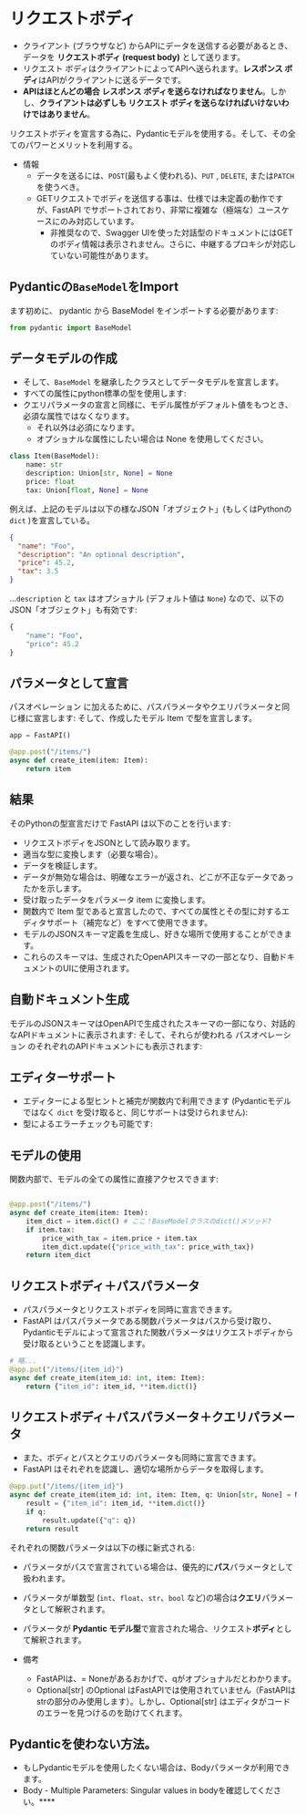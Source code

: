 # リクエストボディ

- クライアント (ブラウザなど) からAPIにデータを送信する必要があるとき、データを **リクエストボディ (request body)** として送ります。
- リクエスト ボディはクライアントによってAPIへ送られます。**レスポンス ボディ**はAPIがクライアントに送るデータです。
- **APIはほとんどの場合 レスポンス ボディを送らなければなりません**。しかし、**クライアントは必ずしも リクエスト ボディを送らなければいけないわけではありません**。

リクエストボディを宣言する為に、Pydanticモデルを使用する。そして、その全てのパワーとメリットを利用する。

- 情報
  - データを送るには、`POST`(最もよく使われる)、`PUT` , `DELETE`, または`PATCH`を使うべき。
  - GETリクエストでボディを送信する事は、仕様では未定義の動作ですが、FastAPI でサポートされており、非常に複雑な（極端な）ユースケースにのみ対応しています。
    - 非推奨なので、Swagger UIを使った対話型のドキュメントにはGETのボディ情報は表示されません。さらに、中継するプロキシが対応していない可能性があります。

## Pydanticの`BaseModel`をImport

ます初めに、 pydantic から BaseModel をインポートする必要があります:

```python
from pydantic import BaseModel
```

## データモデルの作成

- そして、`BaseModel` を継承したクラスとしてデータモデルを宣言します。
- すべての属性にpython標準の型を使用します:
- クエリパラメータの宣言と同様に、モデル属性がデフォルト値をもつとき、必須な属性ではなくなります。
  - それ以外は必須になります。
  - オプショナルな属性にしたい場合は None を使用してください。

```python
class Item(BaseModel):
    name: str
    description: Union[str, None] = None
    price: float
    tax: Union[float, None] = None
```

例えば、上記のモデルは以下の様なJSON「オブジェクト」(もしくはPythonの `dict` )を宣言している。

```json
{
  "name": "Foo",
  "description": "An optional description",
  "price": 45.2,
  "tax": 3.5
}
```

...`description` と `tax` はオプショナル (デフォルト値は `None`) なので、以下のJSON「オブジェクト」も有効です:

```python
{
    "name": "Foo",
    "price": 45.2
}
```

## パラメータとして宣言

パスオペレーション に加えるために、パスパラメータやクエリパラメータと同じ様に宣言します:
そして、作成したモデル Item で型を宣言します。

```python
app = FastAPI()

@app.post("/items/")
async def create_item(item: Item):
    return item
```

## 結果

そのPythonの型宣言だけで FastAPI は以下のことを行います:

- リクエストボディをJSONとして読み取ります。
- 適当な型に変換します（必要な場合）。
- データを検証します。
- データが無効な場合は、明確なエラーが返され、どこが不正なデータであったかを示します。
- 受け取ったデータをパラメータ item に変換します。
- 関数内で Item 型であると宣言したので、すべての属性とその型に対するエディタサポート（補完など）をすべて使用できます。
- モデルのJSONスキーマ定義を生成し、好きな場所で使用することができます。
- これらのスキーマは、生成されたOpenAPIスキーマの一部となり、自動ドキュメントのUIに使用されます。

## 自動ドキュメント生成

モデルのJSONスキーマはOpenAPIで生成されたスキーマの一部になり、対話的なAPIドキュメントに表示されます:
そして、それらが使われる パスオペレーション のそれぞれのAPIドキュメントにも表示されます:

## エディターサポート

- エディターによる型ヒントと補完が関数内で利用できます (Pydanticモデルではなく `dict` を受け取ると、同じサポートは受けられません):
- 型によるエラーチェックも可能です:

## モデルの使用

関数内部で、モデルの全ての属性に直接アクセスできます:

```python

@app.post("/items/")
async def create_item(item: Item):
    item_dict = item.dict() # ここ！BaseModelクラスのdict()メソッド?
    if item.tax:
        price_with_tax = item.price + item.tax
        item_dict.update({"price_with_tax": price_with_tax})
    return item_dict
```

## リクエストボディ＋パスパラメータ

- パスパラメータとリクエストボディを同時に宣言できます。
- FastAPI はパスパラメータである関数パラメータはパスから受け取り、Pydanticモデルによって宣言された関数パラメータはリクエストボディから受け取るということを認識します。

```python
# 略...
@app.put("/items/{item_id}")
async def create_item(item_id: int, item: Item):
    return {"item_id": item_id, **item.dict()}
```

## リクエストボディ＋パスパラメータ＋クエリパラメータ

- また、ボディとパスとクエリのパラメータも同時に宣言できます。
- FastAPI はそれぞれを認識し、適切な場所からデータを取得します。

```python
@app.put("/items/{item_id}")
async def create_item(item_id: int, item: Item, q: Union[str, None] = None):
    result = {"item_id": item_id, **item.dict()}
    if q:
        result.update({"q": q})
    return result
```

それぞれの関数パラメータは以下の様に新式される:

- パラメータがパスで宣言されている場合は、優先的に**パス**パラメータとして扱われます。
- パラメータが単数型 (`int`、`float`、`str`、`bool` など)の場合は**クエリ**パラメータとして解釈されます。
- パラメータが **Pydantic モデル型**で宣言された場合、リクエスト**ボディ**として解釈されます。

- 備考
  - FastAPIは、= Noneがあるおかげで、qがオプショナルだとわかります。
  - Optional[str] のOptional はFastAPIでは使用されていません（FastAPIはstrの部分のみ使用します）。しかし、Optional[str] はエディタがコードのエラーを見つけるのを助けてくれます。

## Pydanticを使わない方法。

- もしPydanticモデルを使用したくない場合は、Bodyパラメータが利用できます。
- Body - Multiple Parameters: Singular values in bodyを確認してください。\*\*\*\*
